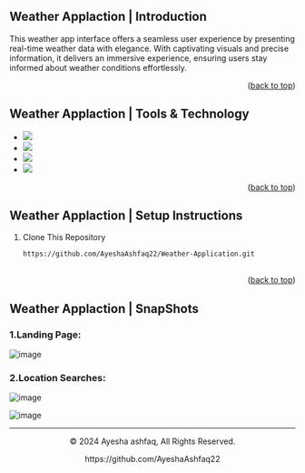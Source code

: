 

<a name="readme-top"></a>

## Weather Applaction  | Introduction
This weather app interface offers a seamless user experience by presenting real-time weather data with elegance. With captivating visuals and precise information, it delivers an immersive experience, ensuring users stay informed about weather conditions effortlessly.
<p align="right">(<a href="#readme-top">back to top</a>)</p>


## Weather Applaction | Tools & Technology
* <img src="https://img.shields.io/badge/Visual_Studio_code-0078D4?style=for-the-badge&logo=visual%20studio%20code&logoColor=white" />
* <img src="https://img.shields.io/badge/HTMl5-0078D4?style=for-the-badge&logo=Html%20&logoColor=white" />
* <img src="https://img.shields.io/badge/CSS-1572B6?style=for-the-badge&logo=css3&logoColor=white" />
* <img src="https://img.shields.io/badge/Java_Script-1572B6?style=for-the-badge&logo=Java%20Script3&logoColor=white" />

<p align="right">(<a href="#readme-top">back to top</a>)</p>


## Weather Applaction | Setup Instructions 

1. Clone This Repository
   ```sh
   https://github.com/AyeshaAshfaq22/Weather-Application.git
 

<p align="right">(<a href="#readme-top">back to top</a>)</p>



## Weather Applaction |  SnapShots

### 1.Landing Page:
![image](https://github.com/AyeshaAshfaq22/Weather-Application/assets/158320332/2bbb8699-571e-4399-bf91-63f32bd1890c)


### 2.Location Searches:

![image](https://github.com/AyeshaAshfaq22/Weather-Application/assets/158320332/66e79a26-7573-4bd2-8677-b87ae07c1383)


![image](https://github.com/AyeshaAshfaq22/Weather-Application/assets/158320332/17626a9f-e68c-405c-9560-cb4d850c07e2)



---
<p align="center"> © 2024 Ayesha ashfaq, All Rights Reserved. </p>
<p align="center">
https://github.com/AyeshaAshfaq22
</p>
